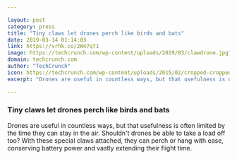 ```yaml
---

layout: post
category: press
title: "Tiny claws let drones perch like birds and bats"
date: 2019-03-14 01:14:03
link: https://vrhk.co/2W47q71
image: https://techcrunch.com/wp-content/uploads/2019/03/clawdrone.jpg?w=615
domain: techcrunch.com
author: "TechCrunch"
icon: https://techcrunch.com/wp-content/uploads/2015/02/cropped-cropped-favicon-gradient.png?w=180
excerpt: "Drones are useful in countless ways, but that usefulness is often limited by the time they can stay in the air. Shouldn't drones be able to take a load off too? With these special claws attached, they can perch or hang with ease, conserving battery power and vastly extending their flight time."

---
```


### Tiny claws let drones perch like birds and bats

Drones are useful in countless ways, but that usefulness is often limited by the time they can stay in the air. Shouldn't drones be able to take a load off too? With these special claws attached, they can perch or hang with ease, conserving battery power and vastly extending their flight time.